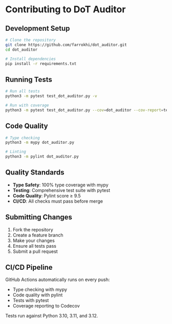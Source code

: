 # Contributing to DoT Auditor

## Development Setup

```bash
# Clone the repository
git clone https://github.com/farrokhi/dot_auditor.git
cd dot_auditor

# Install dependencies
pip install -r requirements.txt
```

## Running Tests

```bash
# Run all tests
python3 -m pytest test_dot_auditor.py -v

# Run with coverage
python3 -m pytest test_dot_auditor.py --cov=dot_auditor --cov-report=term-missing
```

## Code Quality

```bash
# Type checking
python3 -m mypy dot_auditor.py

# Linting
python3 -m pylint dot_auditor.py
```

## Quality Standards

- **Type Safety**: 100% type coverage with mypy
- **Testing**: Comprehensive test suite with pytest
- **Code Quality**: Pylint score ≥ 9.5
- **CI/CD**: All checks must pass before merge

## Submitting Changes

1. Fork the repository
2. Create a feature branch
3. Make your changes
4. Ensure all tests pass
5. Submit a pull request

## CI/CD Pipeline

GitHub Actions automatically runs on every push:
- Type checking with mypy
- Code quality with pylint
- Tests with pytest
- Coverage reporting to Codecov

Tests run against Python 3.10, 3.11, and 3.12.

